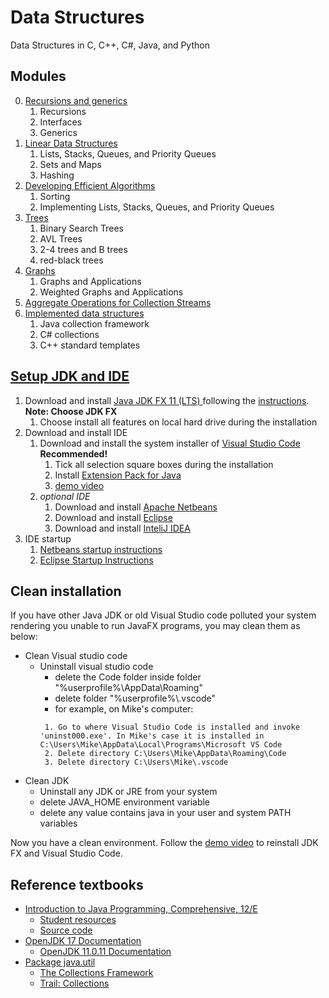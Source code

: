 # Data Structures
Data Structures in C, C++, C#, Java, and Python 

## Modules
0. [Recursions and generics](./mod0/README.md)
   1. Recursions
   2. Interfaces
   3. Generics
1. [Linear Data Structures](./mod1/README.md)
   1. Lists, Stacks, Queues, and Priority Queues
   2. Sets and Maps
   3. Hashing
2. [Developing Efficient Algorithms](./mod2/README.md)
   1. Sorting
   2. Implementing Lists, Stacks, Queues, and Priority Queues
3. [Trees](./mod3/README.md)
   1. Binary Search Trees
   2. AVL Trees
   3. 2-4 trees and B trees
   4. red-black trees
4.  [Graphs](./mod4/README.md)
    1.  Graphs and Applications
    2.  Weighted Graphs and Applications
5.  [Aggregate Operations for Collection Streams](./mod5/README.md)
6.  [Implemented data structures](./mod6/README.md)
    1.  Java collection framework
    2.  C# collections
    3.  C++ standard templates



## [Setup JDK and IDE](https://media.pearsoncmg.com/ph/esm/ecs_liang_ijp_12/cw/#software)
1. Download and install [Java JDK FX 11 (LTS) ](https://www.azul.com/downloads/?version=java-11-lts&os=windows&architecture=x86-64-bit&package=jdk) following the [instructions](https://docs.azul.com/core/zulu-openjdk/install/windows). **Note: Choose JDK FX**
   1. Choose install all features on local hard drive during the installation
2. Download and install IDE
   1. Download and install the system installer of [Visual Studio Code](https://code.visualstudio.com/) **Recommended!**
      1. Tick all selection square boxes during the installation
      2. Install [Extension Pack for Java](https://marketplace.visualstudio.com/items?itemName=vscjava.vscode-java-pack)
      3. [demo video](https://youtu.be/oWIGI9AUYqU)
   2. _optional IDE_
      1. Download and install [Apache Netbeans](https://netbeans.apache.org/)
      2. Download and install [Eclipse](https://www.eclipse.org/downloads/)
      3. Download and install [InteliJ IDEA](https://www.jetbrains.com/idea/)
3. IDE startup
   1. [Netbeans startup instructions](https://media.pearsoncmg.com/ph/esm/ecs_liang_ijp_11/cw/content/supplements/Supplement2dNetBeansStartup.pdf)
   2. [Eclipse Startup Instructions](https://media.pearsoncmg.com/ph/esm/ecs_liang_ijp_11/cw/content/supplements/Supplement2fEclipseStartup.pdf)


## Clean installation
If you have other Java JDK or old Visual Studio code polluted your system rendering you unable to run JavaFX programs, you may clean them as below:

- Clean Visual studio code
  - Uninstall visual studio code
    - delete the Code folder inside folder "%userprofile%\AppData\Roaming"
    - delete folder "%userprofile%\\.vscode"
    - for example, on Mike's computer:
    ```
     1. Go to where Visual Studio Code is installed and invoke 'uninst000.exe'. In Mike's case it is installed in C:\Users\Mike\AppData\Local\Programs\Microsoft VS Code
     2. Delete directory C:\Users\Mike\AppData\Roaming\Code
     3. Delete directory C:\Users\Mike\.vscode
    ```
- Clean JDK
  - Uninstall any JDK or JRE from your system
   - delete JAVA_HOME environment variable
   - delete any value contains java in your user and system PATH variables

Now you have a clean environment. Follow the [demo video](https://youtu.be/oWIGI9AUYqU) to reinstall JDK FX and Visual Studio Code.

## Reference textbooks
* [Introduction to Java Programming, Comprehensive, 12/E](https://media.pearsoncmg.com/bc/abp/cs-resources/products/product.html#product,isbn=0136519350)
  * [Student resources](https://media.pearsoncmg.com/ph/esm/ecs_liang_ijp_12/cw/)
  * [Source code](https://media.pearsoncmg.com/ph/esm/ecs_liang_ijp_12/cw/content/source-code.php)
* [OpenJDK 17 Documentation](https://devdocs.io/openjdk~17/)
  * [OpenJDK 11.0.11 Documentation](https://devdocs.io/openjdk~11/)
* [Package java.util](https://devdocs.io/openjdk~17/java.base/java/util/package-summary)
  * [The Collections Framework](https://docs.oracle.com/en/java/javase/17/docs/api/java.base/java/util/doc-files/coll-index.html)
  * [Trail: Collections](https://docs.oracle.com/javase/tutorial/collections/index.html)

